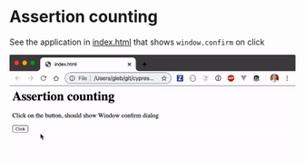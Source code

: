 # Assertion counting

See the application in [index.html](index.html) that shows `window.confirm` on click

![Window confirm](images/confirm.gif)
